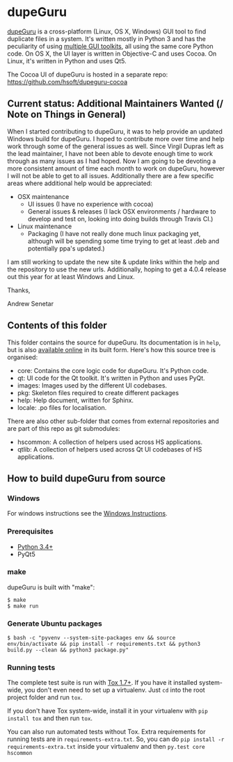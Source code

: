 # dupeGuru

[dupeGuru][dupeguru] is a cross-platform (Linux, OS X, Windows) GUI tool to find duplicate files in
a system. It's written mostly in Python 3 and has the peculiarity of using
[multiple GUI toolkits][cross-toolkit], all using the same core Python code. On OS X, the UI layer
is written in Objective-C and uses Cocoa. On Linux, it's written in Python and uses Qt5.

The Cocoa UI of dupeGuru is hosted in a separate repo: https://github.com/hsoft/dupeguru-cocoa

## Current status: Additional Maintainers Wanted (/ Note on Things in General)

When I started contributing to dupeGuru, it was to help provide an updated Windows build for dupeGuru.  I hoped to contribute more over time and help work through some of the general issues as well.  Since Virgil Dupras left as the lead maintainer, I have not been able to devote enough time to work through as many issues as I had hoped.  Now I am going to be devoting a more consistent amount of time each month to work on dupeGuru, however I will not be able to get to all issues.  Additionally there are a few specific areas where additional help would be appreciated:

- OSX maintenance
  - UI issues (I have no experience with cocoa)
  - General issues & releases (I lack OSX environments / hardware to develop and test on, looking into doing builds through Travis CI.)
- Linux maintenance
  - Packaging (I have not really done much linux packaging yet, although will be spending some time trying to get at least .deb and potentially ppa's updated.)

I am still working to update the new site & update links within the help and the repository to use the new urls.  Additionally, hoping to get a 4.0.4 release out this year for at least Windows and Linux.

Thanks,

Andrew Senetar

## Contents of this folder

This folder contains the source for dupeGuru. Its documentation is in `help`, but is also
[available online][documentation] in its built form. Here's how this source tree is organised:

* core: Contains the core logic code for dupeGuru. It's Python code.
* qt: UI code for the Qt toolkit. It's written in Python and uses PyQt.
* images: Images used by the different UI codebases.
* pkg: Skeleton files required to create different packages
* help: Help document, written for Sphinx.
* locale: .po files for localisation.

There are also other sub-folder that comes from external repositories and are part of this repo as
git submodules:

* hscommon: A collection of helpers used across HS applications.
* qtlib: A collection of helpers used across Qt UI codebases of HS applications.

## How to build dupeGuru from source

### Windows
For windows instructions see the [Windows Instructions](Windows.md).

### Prerequisites

* [Python 3.4+][python]
* PyQt5

### make

dupeGuru is built with "make":

    $ make
    $ make run

### Generate Ubuntu packages

    $ bash -c "pyvenv --system-site-packages env && source env/bin/activate && pip install -r requirements.txt && python3 build.py --clean && python3 package.py"

### Running tests

The complete test suite is run with [Tox 1.7+][tox]. If you have it installed system-wide, you
don't even need to set up a virtualenv. Just `cd` into the root project folder and run `tox`.

If you don't have Tox system-wide, install it in your virtualenv with `pip install tox` and then
run `tox`.

You can also run automated tests without Tox. Extra requirements for running tests are in
`requirements-extra.txt`. So, you can do `pip install -r requirements-extra.txt` inside your
virtualenv and then `py.test core hscommon`

[dupeguru]: https://dupeguru.voltaicideas.net/
[cross-toolkit]: http://www.hardcoded.net/articles/cross-toolkit-software
[documentation]: http://dupeguru.voltaicideas.net/help/en/
[python]: http://www.python.org/
[pyqt]: http://www.riverbankcomputing.com
[tox]: https://tox.readthedocs.org/en/latest/
